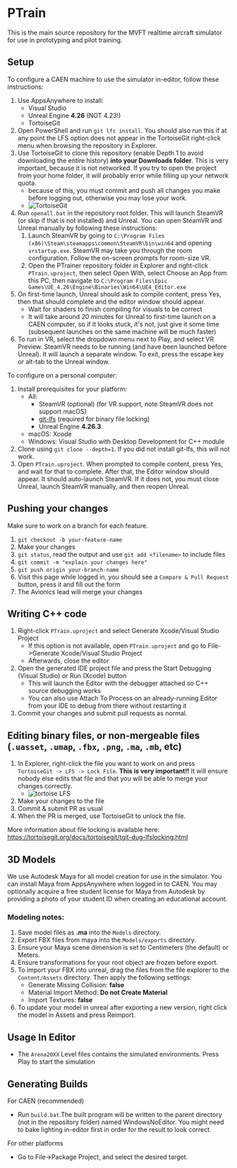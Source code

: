 # PTrain

This is the main source repository for the MVFT realtime aircraft simulator for use in prototyping and pilot training. 

## Setup
To configure a CAEN machine to use the simulator in-editor, follow these instructions:
1. Use AppsAnywhere to install:
   - Visual Studio
   - Unreal Engine __4.26__ (NOT 4.23!)
   - TortoiseGit
2. Open PowerShell and run `git lfs install`. You should also run this if at any point the LFS option does not appear in the TortoiseGit right-click menu when browsing the repository in Explorer. 
3. Use TortoiseGit to clone this repository (enable Depth 1 to avoid downloading the entire history) __into your Downloads folder__. This is very important, because it is not networked. If you try to open the project from your home folder, it will probably error while filling up your network quota.
    - because of this, you must commit and push all changes you make before logging out, otherwise you may lose your work.
    - ![TortoiseGit](https://user-images.githubusercontent.com/55766810/193943765-d771fc12-c610-43bd-a685-58a3091e3165.png)
4. Run `openall.bat` in the repository root folder. This will launch SteamVR (or skip if that is not installed) and Unreal. You can open SteamVR and Unreal manually by following these instructions:
    1. Launch SteamVR by going to `C:\Program Files (x86)\Steam\steamapps\common\SteamVR\bin\win64` and opening `vrstartup.exe`. SteamVR may take you through the room configuration. Follow the on-screen prompts for room-size VR. 
    2. Open the PTrainer repository folder in Explorer and right-click `PTrain.uproject`, then select Open With, select Choose an App from this PC, then navigate to `C:\Program Files\Epic Games\UE_4.26\Engine\Binaries\Win64\UE4_Editor.exe`
5. On first-time launch, Unreal should ask to compile content, press Yes, then that should complete and the editor window should appear.
    - Wait for shaders to finish compiling for visuals to be correct
    - It will take around 20 minutes for Unreal to first-time launch on a CAEN computer, so if it looks stuck, it's not, just give it some time (subsequent launches on the same machine will be much faster)
6. To run in VR, select the dropdown menu next to Play, and select VR Preview. SteamVR needs to be running (and have been launched before Unreal). It will launch a separate window. To exit, press the escape key or alt-tab to the Unreal window.
    
To configure on a personal computer:
1. Install prerequisites for your platform:
    - All: 
        - SteamVR (optional) (for VR support, note SteamVR does not support macOS)
        - [git-lfs](https://git-lfs.github.com/) (required for binary file locking)
        - Unreal Engine __4.26.3__.
    - macOS: Xcode
    - Windows: Visual Studio with Desktop Development for C++ module
3. Clone using `git clone --depth=1`. If you did not install git-lfs, this will not work. 
4. Open `PTrain.uproject`. When prompted to compile content, press Yes, and wait for that to complete. After that, the Editor window should appear. It should auto-launch SteamVR. If it does not, you must close Unreal, launch SteamVR manually, and then reopen Unreal. 

## Pushing your changes
Make sure to work on a branch for each feature.
1. `git checkout -b your-feature-name`
2. Make your changes
3. `git status`, read the output and use `git add <filename>` to include files 
4. `git commit -m "explain your changes here"`
5. `git push origin your-branch-name`
6. Visit this page while logged in, you should see a `Compare & Pull Request` button, press it and fill out the form
7. The Avionics lead will merge your changes

## Writing C++ code
1. Right-click `PTrain.uproject` and select Generate Xcode/Visual Studio Project
    - If this option is not available, open `PTrain.uproject` and go to File->Generate Xcode/Visual Studio Project
    - Afterwards, close the editor
2. Open the generated IDE project file and press the Start Debugging (Visual Studio) or Run (Xcode) button
    - This will launch the Editor with the debugger attached so C++ source debugging works
    - You can also use Attach To Process on an already-running Editor from your IDE to debug from there without restarting it
3. Commit your changes and submit pull requests as normal.

## Editing binary files, or non-mergeable files (`.uasset`, `.umap`, `.fbx`, `.png`, `.ma`, `.mb`,  etc)
1. In Explorer, right-click the file you want to work on and press `TortoiseGit -> LFS -> Lock File`. __This is very important!!__ It will ensure nobody else edits that file and that you will be able to merge your changes correctly.
   - ![tortoise LFS](https://user-images.githubusercontent.com/55766810/195214057-9a4a9792-2e33-448a-ad52-242810801578.png)
2. Make your changes to the file
3. Commit & submit PR as usual
4. When the PR is merged, use TortoiseGit to unlock the file. 

More information about file locking is available here: https://tortoisegit.org/docs/tortoisegit/tgit-dug-lfslocking.html

## 3D Models
We use Autodesk Maya for all model creation for use in the simulator. You can install Maya from AppsAnywhere when logged in to CAEN. You may optionally acquire a free student license for Maya from Autodesk
by providing a photo of your student ID when creating an educational account. 

### Modeling notes:
1. Save model files as **.ma** into the `Models` directory.
2. Export FBX files from maya into the `Models/exports` directory.
3. Ensure your Maya scene dimension is set to Centimeters (the default) or Meters.
4. Ensure transformations for your root object are frozen before export.
5. To import your FBX into unreal, drag the files from the file explorer to the `Content/Assets` directory. Then apply the following settings:
   - Generate Missing Collision: **false**
   - Material Import Method: **Do not Create Material**
   - Import Textures: **false**
6. To update your model in unreal after exporting a new version, right click the model in Assets and press Reimport.

## Usage In Editor
- The `Arena20XX` Level files contains the simulated environments. Press Play to start the simulation

## Generating Builds
For CAEN (recommended)
- Run `build.bat`.The built program will be written to the parent directory (not in the repository folder) named WindowsNoEditor. You might need to bake lighting in-editor first in order for the result to look correct. 

For other platforms
- Go to File->Package Project, and select the desired target. 
